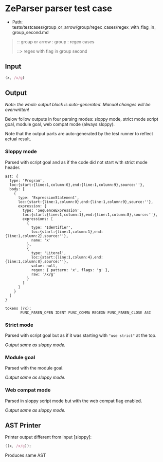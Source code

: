 # ZeParser parser test case

- Path: tests/testcases/group_or_arrow/group/regex_cases/regex_with_flag_in_group_second.md

> :: group or arrow : group : regex cases
>
> ::> regex with flag in group second

## Input

`````js
(x, /x/g)
`````

## Output

_Note: the whole output block is auto-generated. Manual changes will be overwritten!_

Below follow outputs in four parsing modes: sloppy mode, strict mode script goal, module goal, web compat mode (always sloppy).

Note that the output parts are auto-generated by the test runner to reflect actual result.

### Sloppy mode

Parsed with script goal and as if the code did not start with strict mode header.

`````
ast: {
  type: 'Program',
  loc:{start:{line:1,column:0},end:{line:1,column:9},source:''},
  body: [
    {
      type: 'ExpressionStatement',
      loc:{start:{line:1,column:0},end:{line:1,column:9},source:''},
      expression: {
        type: 'SequenceExpression',
        loc:{start:{line:1,column:1},end:{line:1,column:8},source:''},
        expressions: [
          {
            type: 'Identifier',
            loc:{start:{line:1,column:1},end:{line:1,column:2},source:''},
            name: 'x'
          },
          {
            type: 'Literal',
            loc:{start:{line:1,column:4},end:{line:1,column:8},source:''},
            value: null,
            regex: { pattern: 'x', flags: 'g' },
            raw: '/x/g'
          }
        ]
      }
    }
  ]
}

tokens (7x):
       PUNC_PAREN_OPEN IDENT PUNC_COMMA REGEXN PUNC_PAREN_CLOSE ASI
`````

### Strict mode

Parsed with script goal but as if it was starting with `"use strict"` at the top.

_Output same as sloppy mode._

### Module goal

Parsed with the module goal.

_Output same as sloppy mode._

### Web compat mode

Parsed in sloppy script mode but with the web compat flag enabled.

_Output same as sloppy mode._

## AST Printer

Printer output different from input [sloppy]:

````js
((x, /x/g));
````

Produces same AST
